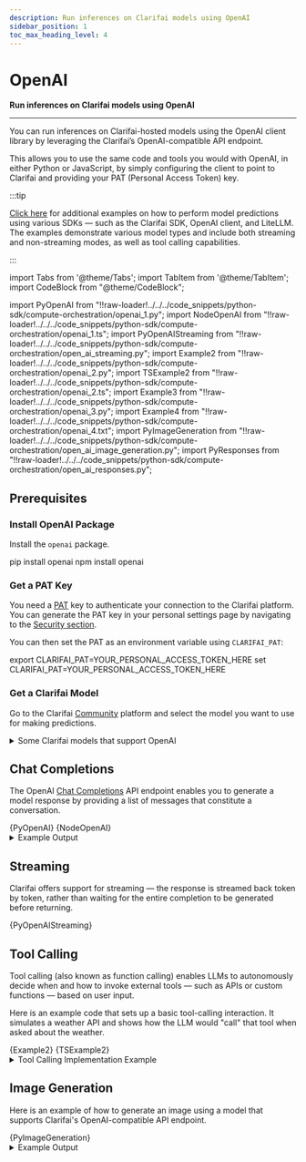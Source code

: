 ```yaml
---
description: Run inferences on Clarifai models using OpenAI 
sidebar_position: 1
toc_max_heading_level: 4
---
```


# OpenAI

**Run inferences on Clarifai models using OpenAI**
<hr />

You can run inferences on Clarifai-hosted models using the OpenAI client library by leveraging the Clarifai’s OpenAI-compatible API endpoint.

This allows you to use the same code and tools you would with OpenAI, in either Python or JavaScript, by simply configuring the client to point to Clarifai and providing your PAT (Personal Access Token) key.

:::tip

[Click here](https://github.com/Clarifai/examples/tree/main/models/model_predict) for additional examples on how to perform model predictions using various SDKs — such as the Clarifai SDK, OpenAI client, and LiteLLM. The examples demonstrate various model types and include both streaming and non-streaming modes, as well as tool calling capabilities.

:::

import Tabs from '@theme/Tabs';
import TabItem from '@theme/TabItem';
import CodeBlock from "@theme/CodeBlock";

import PyOpenAI from "!!raw-loader!../../../code_snippets/python-sdk/compute-orchestration/openai_1.py";
import NodeOpenAI from "!!raw-loader!../../../code_snippets/python-sdk/compute-orchestration/openai_1.ts";
import PyOpenAIStreaming from "!!raw-loader!../../../code_snippets/python-sdk/compute-orchestration/open_ai_streaming.py";
import Example2 from "!!raw-loader!../../../code_snippets/python-sdk/compute-orchestration/openai_2.py";
import TSExample2 from "!!raw-loader!../../../code_snippets/python-sdk/compute-orchestration/openai_2.ts";
import Example3 from "!!raw-loader!../../../code_snippets/python-sdk/compute-orchestration/openai_3.py";
import Example4 from "!!raw-loader!../../../code_snippets/python-sdk/compute-orchestration/openai_4.txt";
import PyImageGeneration from "!!raw-loader!../../../code_snippets/python-sdk/compute-orchestration/open_ai_image_generation.py";
import PyResponses from "!!raw-loader!../../../code_snippets/python-sdk/compute-orchestration/open_ai_responses.py";

## Prerequisites

### Install OpenAI Package

Install the `openai` package.

<Tabs groupId="code">
<TabItem value="bash" label="Python">
    <CodeBlock className="language-bash"> pip install openai </CodeBlock>
</TabItem>
<TabItem value="node.js" label="Node.js">
    <CodeBlock className="language-bash"> npm install openai </CodeBlock>
</TabItem>
</Tabs>

### Get a PAT Key

You need a [PAT](https://docs.clarifai.com/control/authentication/pat) key to authenticate your connection to the Clarifai platform. You can generate the PAT key in your personal settings page by navigating to the [Security section](https://clarifai.com/settings/security).

You can then set the PAT as an environment variable using `CLARIFAI_PAT`:

<Tabs groupId="code">
<TabItem value="bash" label="Unix-Like Systems">
    <CodeBlock className="language-bash"> export CLARIFAI_PAT=YOUR_PERSONAL_ACCESS_TOKEN_HERE </CodeBlock>
</TabItem>
<TabItem value="bash2" label="Windows">
    <CodeBlock className="language-bash"> set CLARIFAI_PAT=YOUR_PERSONAL_ACCESS_TOKEN_HERE </CodeBlock>
</TabItem>
</Tabs>


### Get a Clarifai Model

Go to the Clarifai [Community](https://clarifai.com/explore) platform and select the model you want to use for making predictions.

<details>
  <summary>Some Clarifai models that support OpenAI</summary>
    <CodeBlock className="language-python">https://clarifai.com/deepseek-ai/deepseek-chat/models/DeepSeek-R1-0528-Qwen3-8B
https://clarifai.com/meta/Llama-3/models/Llama-3_2-3B-Instruct
https://clarifai.com/anthropic/completion/models/claude-sonnet-4
https://clarifai.com/qwen/qwenLM/models/Qwen3-14B
https://clarifai.com/mistralai/completion/models/Devstral-Small-2505_gguf-4bit
https://clarifai.com/clarifai/main/models/general-image-recognition
https://clarifai.com/xai/chat-completion/models/grok-3
https://clarifai.com/openai/chat-completion/models/gpt-4o
https://clarifai.com/openai/chat-completion/models/gpt-4_1
https://clarifai.com/gcp/generate/models/gemini-2_5-flash
https://clarifai.com/anthropic/completion/models/claude-3_5-haiku
https://clarifai.com/qwen/qwenLM/models/Qwen3-30B-A3B-GGUF
https://clarifai.com/gcp/generate/models/gemini-2_0-flash
https://clarifai.com/gcp/generate/models/gemma-3-12b-it
https://clarifai.com/microsoft/text-generation/models/Phi-4-reasoning-plus
https://clarifai.com/openbmb/miniCPM/models/MiniCPM3-4B
https://clarifai.com/microsoft/text-generation/models/phi-4-mini-instruct
https://clarifai.com/qwen/qwen-VL/models/Qwen2_5-VL-7B-Instruct
https://clarifai.com/microsoft/text-generation/models/phi-4
https://clarifai.com/xai/chat-completion/models/grok-2-vision-1212
https://clarifai.com/xai/image-generation/models/grok-2-image-1212
https://clarifai.com/xai/chat-completion/models/grok-2-1212
https://clarifai.com/qwen/qwenLM/models/QwQ-32B-AWQ
https://clarifai.com/gcp/generate/models/gemini-2_0-flash-lite
https://clarifai.com/anthropic/completion/models/claude-opus-4
https://clarifai.com/openai/chat-completion/models/o4-mini
https://clarifai.com/openai/chat-completion/models/o3
https://clarifai.com/openbmb/miniCPM/models/MiniCPM-o-2_6-language
https://clarifai.com/deepseek-ai/deepseek-chat/models/DeepSeek-R1-Distill-Qwen-7B
https://clarifai.com/qwen/qwenCoder/models/Qwen2_5-Coder-7B-Instruct</CodeBlock>    
</details>

## Chat Completions

The OpenAI [Chat Completions](https://platform.openai.com/docs/api-reference/chat) API endpoint enables you to generate a model response by providing a list of messages that constitute a conversation.

<Tabs groupId="code">
<TabItem value="python" label="Python">
    <CodeBlock className="language-python">{PyOpenAI}</CodeBlock>
</TabItem>
<TabItem value="typescript" label="TypeScript">
    <CodeBlock className="language-typescript">{NodeOpenAI}</CodeBlock>
</TabItem>
</Tabs>

<details>
  <summary>Example Output</summary>
    <CodeBlock className="language-text">I'm Claude, an AI assistant created by Anthropic. I'm here to help with a wide variety of tasks like answering questions, helping with analysis and research, creative writing, math and coding problems, and having conversations. Is there something specific I can help you with today?</CodeBlock>
</details>

<!--
## Responses

The OpenAI [Responses](https://platform.openai.com/docs/api-reference/responses) API endpoint enables you to take advantage of the latest OpenAI platform features. 

<Tabs groupId="code">
<TabItem value="python" label="Python">
    <CodeBlock className="language-python">{PyResponses}</CodeBlock>
</TabItem>
</Tabs>

<details>
  <summary>Example Output</summary>
    <CodeBlock className="language-text"> </CodeBlock>
</details>

-->

## Streaming

Clarifai offers support for streaming — the response is streamed back token by token, rather than waiting for the entire completion to be generated before returning. 

<Tabs groupId="code">
<TabItem value="python" label="Python">
    <CodeBlock className="language-python">{PyOpenAIStreaming}</CodeBlock>
</TabItem>
</Tabs>

## Tool Calling

Tool calling (also known as function calling) enables LLMs to autonomously decide when and how to invoke external tools — such as APIs or custom functions — based on user input.

Here is an example code that sets up a basic tool-calling interaction. It simulates a weather API and shows how the LLM would "call" that tool when asked about the weather.

<Tabs groupId="code">
<TabItem value="python" label="Python">
    <CodeBlock className="language-python">{Example2}</CodeBlock>
</TabItem>
<TabItem value="typescript" label="TypeScript">
    <CodeBlock className="language-typescript">{TSExample2}</CodeBlock>
</TabItem>
</Tabs>

<details>
  <summary>Tool Calling Implementation Example</summary>
    <CodeBlock className="language-python">{Example3}</CodeBlock>
    <CodeBlock className="language-text">{Example4}</CodeBlock>
</details>

## Image Generation

Here is an example of how to generate an image using a model that supports Clarifai's OpenAI-compatible API endpoint.

<Tabs groupId="code">
<TabItem value="python" label="Python">
    <CodeBlock className="language-python">{PyImageGeneration}</CodeBlock>
</TabItem>
</Tabs>

<details>
  <summary>Example Output</summary>
    <CodeBlock className="language-text">ImagesResponse(created=None, data=[Image(b64_json=None, revised_prompt='A high-resolution photograph of a cat perched on a branch in a lush, green tree during the daytime. The cat, possibly a tabby, is the central focus of the image, looking slightly to the side with its fur naturally positioned. The background features a soft, slightly blurred forest setting with sunlight filtering through the leaves, creating a serene and natural environment. The composition avoids any distracting elements, ensuring the cat remains the primary subject in a peaceful outdoor scene.', url='https://imgen.x.ai/xai-imgen/xai-tmp-imgen-41202340-c0e1-4669-bed5-e70f7b491176.jpeg')], usage=None)</CodeBlock>
</details>

